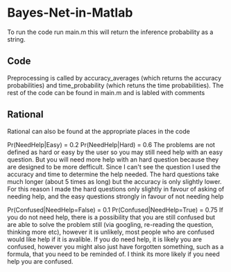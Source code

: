 # Bayes-Net-in-Matlab
To run the code run main.m this will return the inference probability as a string.

## Code
Preprocessing is called by accuracy_averages (which returns the accuracy probabilities) and time_probability (which retuns the time probabilities).
The rest of the code can be found in main.m and is labled with comments

## Rational
Rational can also be found at the appropriate places in the code

Pr(NeedHelp|Easy) = 0.2
Pr(NeedHelp|Hard) = 0.6
The problems are not defined as hard or easy by the user so you may still need help with an easy question. But you will need more help with an hard question because they are designed to be more defficult. Since I can't see the question I used the accuracy and time to determine the help needed. The hard questions take much longer (about 5 times as long) but the accuracy is only slightly lower. For this reason I made the hard questions only slightly in favour of asking of needing help, and the easy questions strongly in favour of not needing help

Pr(Confused|NeedHelp=False) = 0.1
Pr(Confused|NeedHelp=True) = 0.75
If you do not need help, there is a possibility that you are still confused but are able to solve the problem still (via googling, re-reading the question, thinking more etc), however it is unlikely, most people who are confused would like help if it is avalible. If you do need help, it is likely you are confused, however you might also just have forgotten something, such as a formula, that you need to be reminded of. I think its more likely if you need help you are confused.

